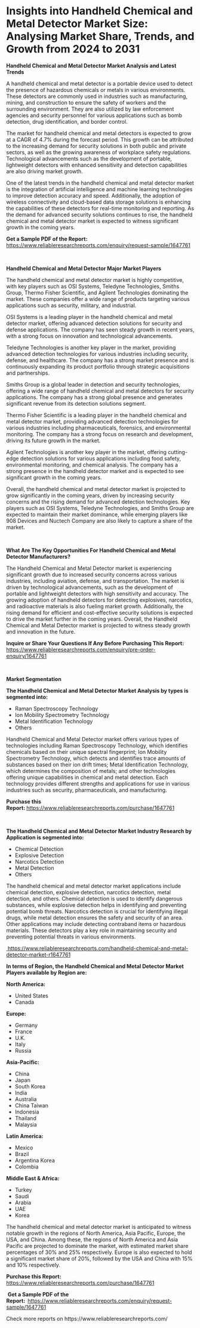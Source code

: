 <p><h1>Insights into Handheld Chemical and Metal Detector Market Size: Analysing Market Share, Trends, and Growth from 2024 to 2031</h1></p><p><strong>Handheld Chemical and Metal Detector Market Analysis and Latest Trends</strong></p>
<p><p>A handheld chemical and metal detector is a portable device used to detect the presence of hazardous chemicals or metals in various environments. These detectors are commonly used in industries such as manufacturing, mining, and construction to ensure the safety of workers and the surrounding environment. They are also utilized by law enforcement agencies and security personnel for various applications such as bomb detection, drug identification, and border control.</p><p>The market for handheld chemical and metal detectors is expected to grow at a CAGR of 4.7% during the forecast period. This growth can be attributed to the increasing demand for security solutions in both public and private sectors, as well as the growing awareness of workplace safety regulations. Technological advancements such as the development of portable, lightweight detectors with enhanced sensitivity and detection capabilities are also driving market growth.</p><p>One of the latest trends in the handheld chemical and metal detector market is the integration of artificial intelligence and machine learning technologies to improve detection accuracy and speed. Additionally, the adoption of wireless connectivity and cloud-based data storage solutions is enhancing the capabilities of these detectors for real-time monitoring and reporting. As the demand for advanced security solutions continues to rise, the handheld chemical and metal detector market is expected to witness significant growth in the coming years.</p></p>
<p><strong>Get a Sample PDF of the Report:&nbsp;</strong> <a href="https://www.reliableresearchreports.com/enquiry/request-sample/1647761">https://www.reliableresearchreports.com/enquiry/request-sample/1647761</a></p>
<p>&nbsp;</p>
<p><strong>Handheld Chemical and Metal Detector Major Market Players</strong></p>
<p><p>The handheld chemical and metal detector market is highly competitive, with key players such as OSI Systems, Teledyne Technologies, Smiths Group, Thermo Fisher Scientific, and Agilent Technologies dominating the market. These companies offer a wide range of products targeting various applications such as security, military, and industrial.</p><p>OSI Systems is a leading player in the handheld chemical and metal detector market, offering advanced detection solutions for security and defense applications. The company has seen steady growth in recent years, with a strong focus on innovation and technological advancements.</p><p>Teledyne Technologies is another key player in the market, providing advanced detection technologies for various industries including security, defense, and healthcare. The company has a strong market presence and is continuously expanding its product portfolio through strategic acquisitions and partnerships.</p><p>Smiths Group is a global leader in detection and security technologies, offering a wide range of handheld chemical and metal detectors for security applications. The company has a strong global presence and generates significant revenue from its detection solutions segment.</p><p>Thermo Fisher Scientific is a leading player in the handheld chemical and metal detector market, providing advanced detection technologies for various industries including pharmaceuticals, forensics, and environmental monitoring. The company has a strong focus on research and development, driving its future growth in the market.</p><p>Agilent Technologies is another key player in the market, offering cutting-edge detection solutions for various applications including food safety, environmental monitoring, and chemical analysis. The company has a strong presence in the handheld detector market and is expected to see significant growth in the coming years.</p><p>Overall, the handheld chemical and metal detector market is projected to grow significantly in the coming years, driven by increasing security concerns and the rising demand for advanced detection technologies. Key players such as OSI Systems, Teledyne Technologies, and Smiths Group are expected to maintain their market dominance, while emerging players like 908 Devices and Nuctech Company are also likely to capture a share of the market.</p></p>
<p>&nbsp;</p>
<p><strong>What Are The Key Opportunities For Handheld Chemical and Metal Detector Manufacturers?</strong></p>
<p><p>The Handheld Chemical and Metal Detector market is experiencing significant growth due to increased security concerns across various industries, including aviation, defense, and transportation. The market is driven by technological advancements, such as the development of portable and lightweight detectors with high sensitivity and accuracy. The growing adoption of handheld detectors for detecting explosives, narcotics, and radioactive materials is also fueling market growth. Additionally, the rising demand for efficient and cost-effective security solutions is expected to drive the market further in the coming years. Overall, the Handheld Chemical and Metal Detector market is projected to witness steady growth and innovation in the future.</p></p>
<p><strong>Inquire or Share Your Questions If Any Before Purchasing This Report:</strong> <a href="https://www.reliableresearchreports.com/enquiry/pre-order-enquiry/1647761">https://www.reliableresearchreports.com/enquiry/pre-order-enquiry/1647761</a></p>
<p>&nbsp;</p>
<p><strong>Market Segmentation</strong></p>
<p><strong>The Handheld Chemical and Metal Detector Market Analysis by types is segmented into:</strong></p>
<p><ul><li>Raman Spectroscopy Technology</li><li>Ion Mobility Spectrometry Technology</li><li>Metal Identification Technology</li><li>Others</li></ul></p>
<p><p>Handheld Chemical and Metal Detector market offers various types of technologies including Raman Spectroscopy Technology, which identifies chemicals based on their unique spectral fingerprint; Ion Mobility Spectrometry Technology, which detects and identifies trace amounts of substances based on their ion drift times; Metal Identification Technology, which determines the composition of metals; and other technologies offering unique capabilities in chemical and metal detection. Each technology provides different strengths and applications for use in various industries such as security, pharmaceuticals, and manufacturing.</p></p>
<p><strong>Purchase this Report:&nbsp;</strong><a href="https://www.reliableresearchreports.com/purchase/1647761">https://www.reliableresearchreports.com/purchase/1647761</a></p>
<p>&nbsp;</p>
<p><strong>The Handheld Chemical and Metal Detector Market Industry Research by Application is segmented into:</strong></p>
<p><ul><li>Chemical Detection</li><li>Explosive Detection</li><li>Narcotics Detection</li><li>Metal Detection</li><li>Others</li></ul></p>
<p><p>The handheld chemical and metal detector market applications include chemical detection, explosive detection, narcotics detection, metal detection, and others. Chemical detection is used to identify dangerous substances, while explosive detection helps in identifying and preventing potential bomb threats. Narcotics detection is crucial for identifying illegal drugs, while metal detection ensures the safety and security of an area. Other applications may include detecting contraband items or hazardous materials. These detectors play a key role in maintaining security and preventing potential threats in various environments.</p></p>
<p><a href="https://www.reliableresearchreports.com/handheld-chemical-and-metal-detector-market-r1647761">&nbsp;https://www.reliableresearchreports.com/handheld-chemical-and-metal-detector-market-r1647761</a></p>
<p><strong>In terms of Region, the Handheld Chemical and Metal Detector Market Players available by Region are:</strong></p>
<p>
    <p> <strong> North America: </strong>
        <ul>
            <li>United States</li>
            <li>Canada</li>
        </ul>
        </p> 
    <p> <strong> Europe: </strong>
        <ul>
            <li>Germany</li>
            <li>France</li>
            <li>U.K.</li>
            <li>Italy</li>
            <li>Russia</li>
        </ul>
        </p> 
    <p> <strong> Asia-Pacific: </strong>
        <ul>
            <li>China</li>
            <li>Japan</li>
            <li>South Korea</li>
            <li>India</li>
            <li>Australia</li>
            <li>China Taiwan</li>
            <li>Indonesia</li>
            <li>Thailand</li>
            <li>Malaysia</li>
        </ul>
        </p> 
    <p> <strong> Latin America: </strong>
        <ul>
            <li>Mexico</li>
            <li>Brazil</li>
            <li>Argentina Korea</li>
            <li>Colombia</li>
        </ul>
        </p> 
    <p> <strong> Middle East & Africa: </strong>
        <ul>
            <li>Turkey</li>
            <li>Saudi</li>
            <li>Arabia</li>
            <li>UAE</li>
            <li>Korea</li>
        </ul>
    </p>
    </p>
<p><p>The handheld chemical and metal detector market is anticipated to witness notable growth in the regions of North America, Asia Pacific, Europe, the USA, and China. Among these, the regions of North America and Asia Pacific are projected to dominate the market, with estimated market share percentages of 30% and 25% respectively. Europe is also expected to hold a significant market share of 20%, followed by the USA and China with 15% and 10% respectively.</p></p>
<p><strong>Purchase this Report: </strong><a href="https://www.reliableresearchreports.com/purchase/1647761">https://www.reliableresearchreports.com/purchase/1647761</a></p>
<p>&nbsp;<strong>Get a Sample PDF of the Report:&nbsp;&nbsp;</strong><a href="https://www.reliableresearchreports.com/enquiry/request-sample/1647761">https://www.reliableresearchreports.com/enquiry/request-sample/1647761</a></p>
<p><strong></strong></p>
<p>Check more reports on https://www.reliableresearchreports.com/</p>
